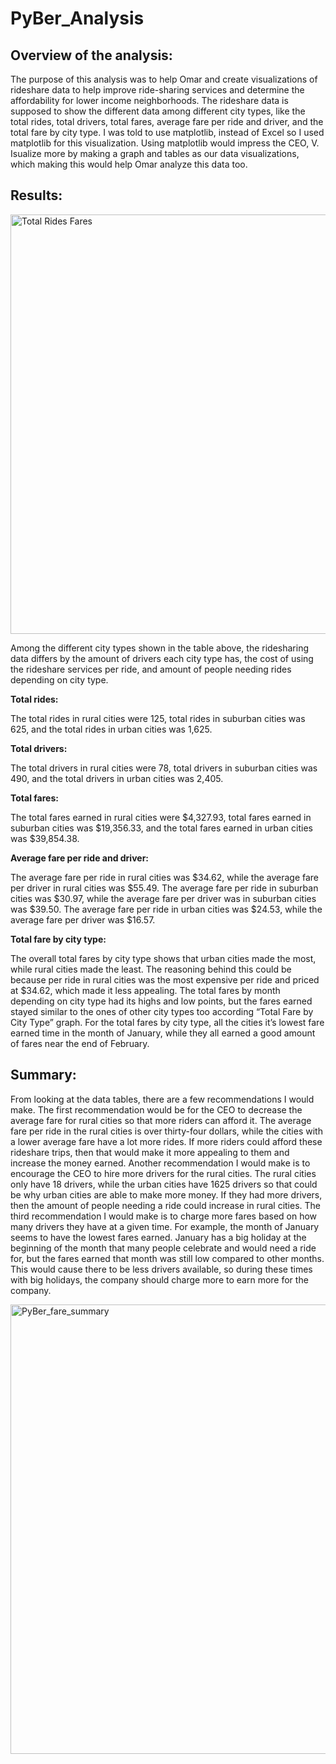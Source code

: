 # PyBer_Analysis
## Overview of the analysis:

The purpose of this analysis was to help Omar and create visualizations of rideshare data to help improve ride-sharing services and determine the affordability for lower income neighborhoods. The rideshare data is supposed to show the different data among different city types, like the total rides, total drivers, total fares, average fare per ride and driver, and the total fare by city type. I was told to use matplotlib, instead of Excel so I used matplotlib for this visualization. Using matplotlib would impress the CEO, V. Isualize more by making a graph and tables as our data visualizations, which making this would help Omar analyze this data too.

## Results:

<img width="671" alt="Total Rides   Fares" src="https://user-images.githubusercontent.com/79742633/115177427-11d17900-a084-11eb-8f42-9f7e9ebb8423.png">

Among the different city types shown in the table above, the ridesharing data differs by the amount of drivers each city type has, the cost of using the rideshare services per ride, and amount of people needing rides depending on city type.

**Total rides:**

The total rides in rural cities were 125, total rides in suburban cities was 625, and the total rides in urban cities was 1,625.

**Total drivers:**

The total drivers in rural cities were 78, total drivers in suburban cities was 490, and the total drivers in urban cities was 2,405.

**Total fares:**

The total fares earned in rural cities were $4,327.93, total fares earned in suburban cities was $19,356.33, and the total fares earned in urban cities was $39,854.38.

**Average fare per ride and driver:**

The average fare per ride in rural cities was $34.62, while the average fare per driver in rural cities was $55.49. The average fare per ride in suburban cities was $30.97, while the average fare per driver was in suburban cities was $39.50. The average fare per ride in urban cities was $24.53, while the average fare per driver was $16.57.

**Total fare by city type:**

The overall total fares by city type shows that urban cities made the most, while rural cities made the least. The reasoning behind this could be because per ride in rural cities was the most expensive per ride and priced at $34.62, which made it less appealing. The total fares by month depending on city type had its highs and low points, but the fares earned stayed similar to the ones of other city types too according “Total Fare by City Type” graph. For the total fares by city type, all the cities it’s lowest fare earned time in the month of January, while they all earned a good amount of fares near the end of February. 

## Summary:

From looking at the data tables, there are a few recommendations I would make. The first recommendation would be for the CEO to decrease the average fare for rural cities so that more riders can afford it. The average fare per ride in the rural cities is over thirty-four dollars, while the cities with a lower average fare have a lot more rides. If more riders could afford these rideshare trips, then that would make it more appealing to them and increase the money earned. Another recommendation I would make is to encourage the CEO to hire more drivers for the rural cities. The  rural cities only have 18 drivers, while the urban cities have 1625 drivers so that could be why urban cities are able to make more money. If they had more drivers, then the amount of people needing a ride could increase in rural cities. The third recommendation I would make is to charge more fares based on how many drivers they have at a given time. For example, the month of January seems to have the lowest fares earned. January has a big holiday at the beginning of the month that many people celebrate and would need a ride for, but the fares earned that month was still low compared to other months. This would cause there to be less drivers available, so during these times with big holidays, the company should charge more to earn more for the company.

<img width="719" alt="PyBer_fare_summary" src="https://user-images.githubusercontent.com/79742633/115177151-76d89f00-a083-11eb-818b-da1b722b0376.png">
